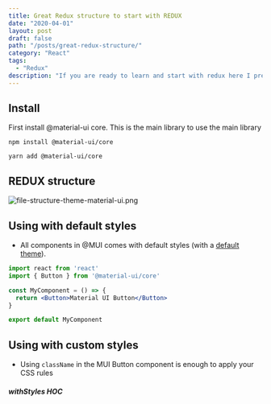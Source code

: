```yaml
---
title: Great Redux structure to start with REDUX
date: "2020-04-01"
layout: post
draft: false
path: "/posts/great-redux-structure/"
category: "React"
tags:
  - "Redux"
description: "If you are ready to learn and start with redux here I present to you a good structure for all kind applications."
---
```


## Install
First install @material-ui core. This is the main library to use the main library

```shell 
npm install @material-ui/core
```

```shell 
yarn add @material-ui/core
```

## REDUX structure
![file-structure-theme-material-ui.png](./file-structure-theme-material-ui.png)


## Using with default styles
- All components in @MUI comes with default styles (with a [default theme](https://material-ui.com/customization/default-theme/)).

```jsx
import react from 'react'
import { Button } from '@material-ui/core'

const MyComponent = () => {
  return <Button>Material UI Button</Button>
}

export default MyComponent
```

## Using with custom styles
- Using `className` in the MUI Button component is enough to apply your CSS rules

##### withStyles HOC
```jsx

```
